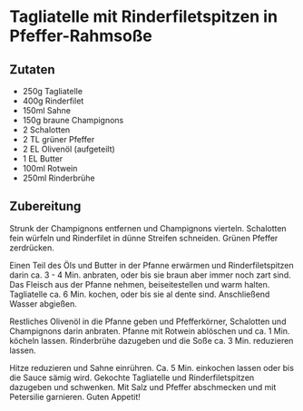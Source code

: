 # Tagliatelle mit Rinderfiletspitzen in Pfeffer-Rahmsoße

## Zutaten

- 250g Tagliatelle
- 400g Rinderfilet
- 150ml Sahne
- 150g braune Champignons
- 2 Schalotten
- 2 TL grüner Pfeffer
- 2 EL Olivenöl (aufgeteilt)
- 1 EL Butter
- 100ml Rotwein
- 250ml Rinderbrühe

## Zubereitung

Strunk der Champignons entfernen und Champignons vierteln. Schalotten fein würfeln und Rinderfilet in dünne Streifen schneiden. Grünen Pfeffer zerdrücken.

Einen Teil des Öls und Butter in der Pfanne erwärmen und Rinderfiletspitzen darin ca. 3 - 4 Min. anbraten, oder bis sie braun aber immer noch zart sind. Das Fleisch aus der Pfanne nehmen, beiseitestellen und warm halten. Tagliatelle ca. 6 Min. kochen, oder bis sie al dente sind. Anschließend Wasser abgießen.

Restliches Olivenöl in die Pfanne geben und Pfefferkörner, Schalotten und Champignons darin anbraten. Pfanne mit Rotwein ablöschen und ca. 1 Min. köcheln lassen. Rinderbrühe dazugeben und die Soße ca. 3 Min. reduzieren lassen.

Hitze reduzieren und Sahne einrühren. Ca. 5 Min. einkochen lassen oder bis die Sauce sämig wird. Gekochte Tagliatelle und Rinderfiletspitzen dazugeben und schwenken. Mit Salz und Pfeffer abschmecken und mit Petersilie garnieren. Guten Appetit!
